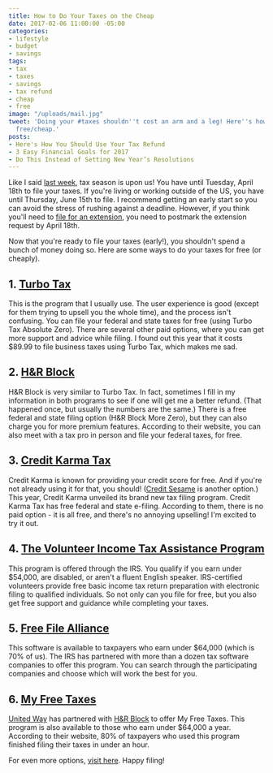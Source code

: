 ```yaml
---
title: How to Do Your Taxes on the Cheap
date: 2017-02-06 11:00:00 -05:00
categories:
- lifestyle
- budget
- savings
tags:
- tax
- taxes
- savings
- tax refund
- cheap
- free
image: "/uploads/mail.jpg"
tweet: 'Doing your #taxes shouldn''t cost an arm and a leg! Here''s how to file for
  free/cheap.'
posts:
- Here's How You Should Use Your Tax Refund
- 3 Easy Financial Goals for 2017
- Do This Instead of Setting New Year’s Resolutions
---
```


Like I said [last week](https://www.maggiegermano.com/blog/heres-how-you-should-use-your-tax-refund/), tax season is upon us! You have until Tuesday, April 18th to file your taxes. If you're living or working outside of the US, you have until Thursday, June 15th to file. I recommend getting an early start so you can avoid the stress of rushing against a deadline. However, if you think you'll need to [file for an extension](https://20somethingfinance.com/irs-tax-extension/), you need to postmark the extension request by April 18th.

Now that you're ready to file your taxes (early!), you shouldn't spend a bunch of money doing so. Here are some ways to do your taxes for free (or cheaply).

## 1. [Turbo Tax](turbotax.com)

This is the program that I usually use. The user experience is good (except for them trying to upsell you the whole time), and the process isn't confusing. You can file your federal and state taxes for free (using Turbo Tax Absolute Zero). There are several other paid options, where you can get more support and advice while filing. I found out this year that it costs $89.99 to file business taxes using Turbo Tax, which makes me sad.

## 2. [H&R Block](https://www.hrblock.com/)

H&R Block is very similar to Turbo Tax. In fact, sometimes I fill in my information in both programs to see if one will get me a better refund. (That happened once, but usually the numbers are the same.) There is a free federal and state filing option (H&R Block More Zero), but they can also charge you for more premium features. According to their website, you can also meet with a tax pro in person and file your federal taxes, for free.

## 3. [Credit Karma Tax](https://www.creditkarma.com/tax)

Credit Karma is known for providing your credit score for free. And if you're not already using it for that, you should! ([Credit Sesame](http://creditsesame.go2cloud.org/aff_c?offer_id=23&aff_id=14) is another option.) This year, Credit Karma unveiled its brand new tax filing program. Credit Karma Tax has free federal and state e-filing. According to them, there is no paid option - it is all free, and there's no annoying upselling! I'm excited to try it out.

## 4. [The Volunteer Income Tax Assistance Program](https://www.irs.gov/individuals/free-tax-return-preparation-for-you-by-volunteers)

This program is offered through the IRS. You qualify if you earn under $54,000, are disabled, or aren't a fluent English speaker. IRS-certified volunteers provide free basic income tax return preparation with electronic filing to qualified individuals. So not only can you file for free, but you also get free support and guidance while completing your taxes.

## 5. [Free File Alliance](https://www.irs.gov/uac/free-file-do-your-federal-taxes-for-free)

This software is available to taxpayers who earn under $64,000 (which is 70% of us). The IRS has partnered with more than a dozen tax software companies to offer this program. You can search through the participating companies and choose which will work the best for you.

## 6. [My Free Taxes](http://www.unitedway.org/myfreetaxes/)

[United Way](http://www.unitedway.org/) has partnered with [H&R Block](https://www.hrblock.com/) to offer My Free Taxes. This program is also available to those who earn under $64,000 a year. According to their website, 80% of taxpayers who used this program finished filing their taxes in under an hour.

For even more options, [visit here](https://www.dailyworth.com/posts/4195-free-and-low-cost-ways-to-file-taxes?utm_source=Sailthru&utm_medium=email&utm_campaign=DW-wed9_datafeed&utm_term=DailyWorth). Happy filing!